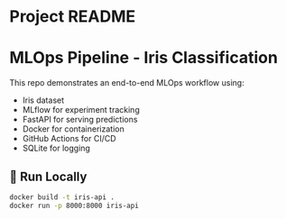 # Project README
# MLOps Pipeline - Iris Classification

This repo demonstrates an end-to-end MLOps workflow using:
- Iris dataset
- MLflow for experiment tracking
- FastAPI for serving predictions
- Docker for containerization
- GitHub Actions for CI/CD
- SQLite for logging

## 🚀 Run Locally

```bash
docker build -t iris-api .
docker run -p 8000:8000 iris-api
